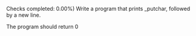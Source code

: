Checks completed: 0.00%)
Write a program that prints _putchar, followed by a new line.

The program should return 0
